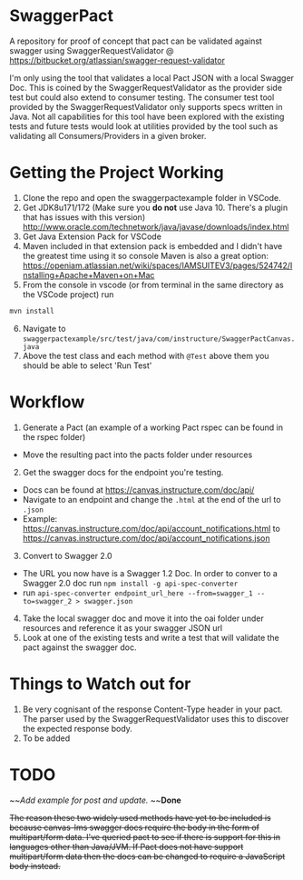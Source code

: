 # SwaggerPact
A repository for proof of concept that pact can be validated against swagger using SwaggerRequestValidator @  https://bitbucket.org/atlassian/swagger-request-validator

I'm only using the tool that validates a local Pact JSON with a local Swagger Doc. This is coined by the SwaggerRequestValidator as the provider side test but could also extend to consumer testing. The consumer test tool provided by the SwaggerRequestValidator only supports specs written in Java. Not all capabilities for this tool have been explored with the existing tests and future tests would look at utilities provided by the tool such as validating all Consumers/Providers in a given broker. 

# Getting the Project Working
1. Clone the repo and open the swaggerpactexample folder in VSCode.
2. Get JDK8u171/172 (Make sure you **do not** use Java 10. There's a plugin that has issues with this version) http://www.oracle.com/technetwork/java/javase/downloads/index.html
3. Get Java Extension Pack for VSCode
4. Maven included in that extension pack is embedded and I didn't have the greatest time using it so console Maven is also a great option: https://openiam.atlassian.net/wiki/spaces/IAMSUITEV3/pages/524742/Installing+Apache+Maven+on+Mac
5. From the console in vscode (or from terminal in the same directory as the VSCode project) run 
```bash
mvn install
```
6. Navigate to `swaggerpactexample/src/test/java/com/instructure/SwaggerPactCanvas.java`
7. Above the test class and each method with `@Test` above them you should be able to select 'Run Test'

# Workflow
1. Generate a Pact (an example of a working Pact rspec can be found in the rspec folder)
  - Move the resulting pact into the pacts folder under resources
2. Get the swagger docs for the endpoint you're testing.
  - Docs can be found at https://canvas.instructure.com/doc/api/
  - Navigate to an endpoint and change the `.html` at the end of the url to `.json`
  - Example: 
  https://canvas.instructure.com/doc/api/account_notifications.html
  to
  https://canvas.instructure.com/doc/api/account_notifications.json
3. Convert to Swagger 2.0

  - The URL you now have is a Swagger 1.2 Doc. In order to conver to a Swagger 2.0 doc run `npm install -g api-spec-converter`
  - run `api-spec-converter endpoint_url_here --from=swagger_1 --to=swagger_2 > swagger.json`
4. Take the local swagger doc and move it into the oai folder under resources and reference it as your swagger JSON url
5. Look at one of the existing tests and write a test that will validate the pact against the swagger doc.

# Things to Watch out for
1. Be very cognisant of the response Content-Type header in your pact. The parser used by the SwaggerRequestValidator uses this to discover the expected response body.
2. To be added

# TODO
~~*Add example for post and update.* ~~**Done**

~~The reason these two widely used methods have yet to be included is because canvas-lms swagger docs require the body in the form of multipart/form data. I've queried pact to see if there is support for this in languages other than Java/JVM. If Pact does not have support multipart/form data then the docs can be changed to require a JavaScript body instead.~~
